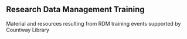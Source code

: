 ## Research Data Management Training
Material and resources resulting from RDM training events supported by Countway Library
